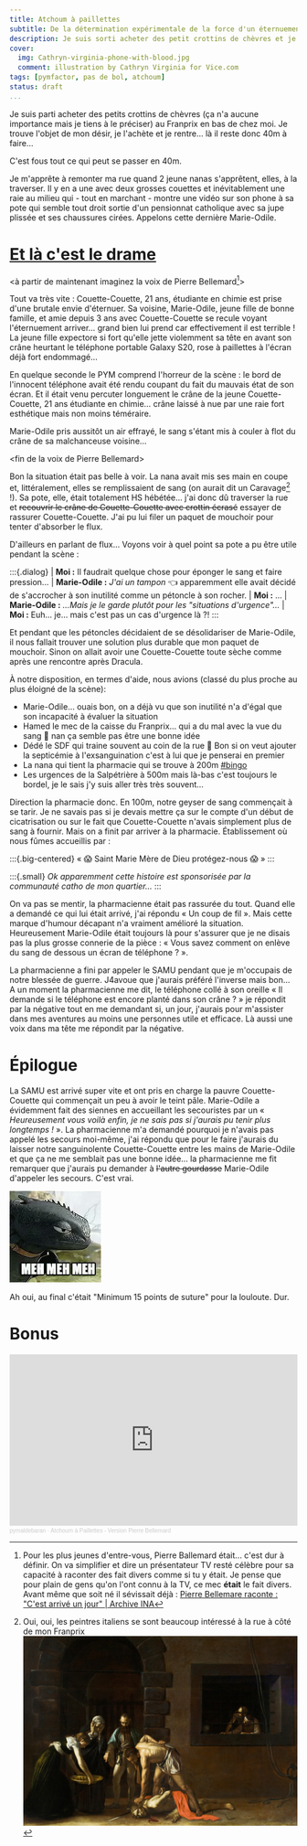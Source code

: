 ```yaml
---
title: Atchoum à paillettes
subtitle: De la détermination expérimentale de la force d'un éternuement
description: Je suis sorti acheter des petit crottins de chèvres et je suis revenue avec une nana qui pisse le sang par le crâne…
cover:
  img: Cathryn-virginia-phone-with-blood.jpg
  comment: illustration by Cathryn Virginia for Vice.com
tags: [pymfactor, pas de bol, atchoum]
status: draft
...
```


Je suis parti acheter des petits crottins de chèvres (ça n'a aucune importance mais je
tiens à le préciser) au Franprix en bas de chez moi. Je trouve l'objet de mon désir, je
l'achète et je rentre… là il reste donc 40m à faire…

C'est fous tout ce qui peut se passer en 40m.

Je m'apprête à remonter ma rue quand 2 jeune nanas s'apprêtent, elles, à la traverser.
Il y en a une avec deux grosses couettes et inévitablement une raie au milieu qui - tout
en marchant - montre une vidéo sur son phone à sa pote qui semble tout droit sortie d'un
pensionnat catholique  avec sa jupe plissée et ses chaussures cirées. Appelons cette
dernière Marie-Odile.

# [Et là c'est le drame](https://www.arteradio.com/son/61658634/et_la_c_est_le_drame)

\<à partir de maintenant imaginez la voix de Pierre Bellemard[^pierrebellmard]>

[^pierrebellmard]: Pour les plus jeunes d'entre-vous, Pierre Ballemard était... c'est
dur à définir. On va simplifier et dire un présentateur TV resté célèbre pour sa
capacité à raconter des fait divers comme si tu y était. Je pense que pour plain de gens
qu'on l'ont connu à la TV, ce mec **était** le fait divers. Avant même que soit né il
sévissait déjà :
[Pierre Bellemare raconte : "C'est arrivé un jour" | Archive INA](https://youtu.be/FLIBbV7UjSA?t=63)

Tout va très vite : Couette-Couette, 21 ans, étudiante en chimie est prise d'une brutale
envie d'éternuer. Sa voisine, Marie-Odile, jeune fille de bonne famille, et amie depuis
3 ans avec Couette-Couette se recule voyant l'éternuement arriver… grand bien lui prend
car effectivement il est terrible ! La jeune fille expectore si fort qu'elle jette
violemment sa tête en avant son crâne heurtant le téléphone portable Galaxy S20, rose à
paillettes à l'écran déjà fort endommagé…

En quelque seconde le PYM comprend l'horreur de la scène : le bord de l'innocent
téléphone avait été rendu coupant du fait du mauvais état de son écran. Et il était venu
percuter longuement le crâne de la jeune Couette-Couette, 21 ans étudiante en chimie…
crâne laissé à nue par une raie fort esthétique mais non moins téméraire.

Marie-Odile pris aussitôt un air effrayé, le sang s'étant mis à couler à flot du crâne
de sa malchanceuse voisine…

\<fin de la voix de Pierre Bellemard>

Bon la situation était pas belle à voir. La nana avait mis ses main en coupe et,
littéralement, elles se remplissaient de sang (on aurait dit un
Caravage[^peintreitalien] !). Sa pote, elle, était totalement HS hébétée… j'ai donc dû
traverser la rue et ~~recouvrir le crâne de Couette-Couette avec crottin écrasé~~
essayer de rassurer Couette-Couette. J'ai pu lui filer un paquet de mouchoir pour
tenter d'absorber le flux.

[^peintreitalien]: Oui, oui, les peintres italiens se sont beaucoup intéressé à la rue à côté de mon Franprix ![Regardez-bien, dans l'ombre au fond on voit mon Franprix avec Hamed à la caisse, si, si.](caravage_franprix.jpg)

D'ailleurs en parlant de flux... Voyons voir à quel point sa pote a pu être utile pendant
la scène :

:::{.dialog}
| **Moi :** Il faudrait quelque chose pour éponger le sang et faire pression…
| **Marie-Odile :** _J'ai un tampon_ 👈 apparemment elle avait décidé de s'accrocher à son inutilité comme un pétoncle à son rocher.
| **Moi :** …
| **Marie-Odile :** _…Mais je le garde plutôt pour les "situations d'urgence"…_
| **Moi :** Euh… je… mais c'est pas un cas d'urgence là ?!
:::

Et pendant que les pétoncles décidaient de se désolidariser de Marie-Odile, il nous
fallait trouver une solution plus durable que mon paquet de mouchoir. Sinon on allait
avoir une Couette-Couette toute sèche comme après une rencontre après Dracula.

À notre disposition, en termes d'aide, nous avions (classé du plus proche au plus
éloigné de la scène):

- Marie-Odile… ouais bon, on a déjà vu que son inutilité n'a d'égal que son incapacité à
  évaluer la situation
- Hamed le mec de la caisse du Franprix… qui a du mal avec la vue du sang 🤔 nan ça
  semble pas être une bonne idée
- Dédé le SDF qui traine souvent au coin de la rue 🤔 Bon si on veut ajouter la
  septicémie à l'exsanguination c'est à lui que je penserai en premier
- La nana qui tient la pharmacie qui se trouve à 200m
  [#bingo](https://fr.wikihow.com/gagner-dans-la-vie)
- Les urgences de la Salpétrière à 500m mais là-bas c'est toujours le bordel, je le sais
  j'y suis aller très très souvent…

Direction la pharmacie donc. En 100m, notre geyser de sang commençait à se tarir. Je ne
savais pas si je devais mettre ça sur le compte d'un début de cicatrisation ou sur le
fait que Couette-Couette n'avais simplement plus de sang à fournir. Mais on a finit par
arriver à la pharmacie. Établissement où nous fûmes accueillis par :

:::{.big-centered}
« 😱 Saint Marie Mère de Dieu protégez-nous 😱 »
:::

:::{.small}
_Ok apparemment cette histoire est sponsorisée par la communauté catho de mon quartier…_
:::

On va pas se mentir, la pharmacienne était pas rassurée du tout. Quand elle a demandé ce
qui lui était arrivé, j'ai répondu « Un coup de fil ». Mais cette marque d'humour
décapant n'a vraiment amélioré la situation. Heureusement Marie-Odile était toujours là
pour s'assurer que je ne disais pas la plus grosse connerie de la pièce : « Vous savez
comment on enlève du sang de dessous un écran de téléphone ? ».

La pharmacienne a fini par appeler le SAMU pendant que je m'occupais de notre blessée de
guerre. J4avoue que j'aurais préféré l'inverse mais bon… A un moment la pharmacienne me
dit, le téléphone collé à son oreille « Il demande si le téléphone est encore planté
dans son crâne ? » je répondit par la négative tout en me demandant si, un jour,
j'aurais pour m'assister dans mes aventures au moins une personnes utile et efficace. Là
aussi une voix dans ma tête me répondit par la négative.

# Épilogue

La SAMU est arrivé super vite et ont pris en charge la pauvre Couette-Couette qui
commençait un peu à avoir le teint pâle. Marie-Odile a évidemment fait des siennes en
accueillant les secouristes par un « _Heureusement vous voilà enfin, je ne sais pas si
j'aurais pu tenir plus longtemps !_ ». La pharmacienne m'a demandé pourquoi je n'avais
pas appelé les secours moi-même, j'ai répondu que pour le faire j'aurais du laisser
notre sanguinolente Couette-Couette entre les mains de Marie-Odile et que ça ne me
semblait pas une bonne idée… la pharmacienne me fit remarquer que j'aurais pu demander à
~~l'autre gourdasse~~ Marie-Odile d'appeler les secours. C'est vrai.

![On peut pas penser à tout.](meh-dragon.gif)

Ah oui, au final c'était "Minimum 15 points de suture" pour la louloute. Dur.

# Bonus

<iframe width="100%" height="300" scrolling="no" frameborder="no" allow="autoplay" src="https://w.soundcloud.com/player/?url=https%3A//api.soundcloud.com/tracks/1306713199&color=%23ff5500&auto_play=false&hide_related=false&show_comments=true&show_user=true&show_reposts=false&show_teaser=true&visual=true"></iframe><div style="font-size: 10px; color: #cccccc;line-break: anywhere;word-break: normal;overflow: hidden;white-space: nowrap;text-overflow: ellipsis; font-family: Interstate,Lucida Grande,Lucida Sans Unicode,Lucida Sans,Garuda,Verdana,Tahoma,sans-serif;font-weight: 100;"><a href="https://soundcloud.com/pymaldebaran" title="pymaldebaran" target="_blank" style="color: #cccccc; text-decoration: none;">pymaldebaran</a> · <a href="https://soundcloud.com/pymaldebaran/atchoum-a-paillettes-version-pierre-bellemerd" title="Atchoum à Paillettes - Version Pierre Bellemard" target="_blank" style="color: #cccccc; text-decoration: none;">Atchoum à Paillettes - Version Pierre Bellemard</a></div>
